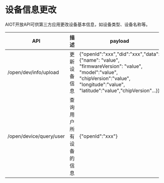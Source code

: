 # 设备信息更改

AIOT开放API可供第三方应用更改设备基本信息，如设备类型、设备名称等。

| API | 描述 | payload | header | response |
| -- | -- | -- | -- | -- |
| /open/dev/info/upload | 更新设备信息 | {"openId":"xxx","did":"xxx","data":{"name": "value", "firmwareVersion": "value", "model":"value", "chipVersion":"value", "longitude":"value", "latitude":"value","chipVersion"...}} | {"Appid":"xxx","Appkey":"xxx","Openid":"xxx","Access-Token":"xxx"} | {"code":0(errorcode), "result":{"did":"value", "model":"value", "name":"value"}}} |
| /open/device/query/user | 查询用户所有设备的信息 | {"openId":"xxx"} | {"Appid":"xxx","Appkey":"xxx","Openid":"xxx","Access-Token":"xxx"} | {"code":0(errorcode), "result":[{"did":"value", "model":"value", "name":"value"}{"did":"value", "model":"value", "name":"value"}]}} |